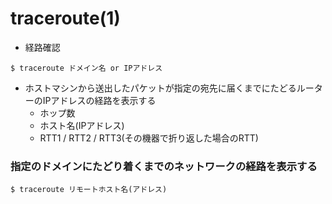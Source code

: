 # traceroute(1)
- 経路確認

```
$ traceroute ドメイン名 or IPアドレス
```

- ホストマシンから送出したパケットが指定の宛先に届くまでにたどるルーターのIPアドレスの経路を表示する
  - ホップ数
  - ホスト名(IPアドレス)
  - RTT1 / RTT2 / RTT3(その機器で折り返した場合のRTT)

### 指定のドメインにたどり着くまでのネットワークの経路を表示する
```
$ traceroute リモートホスト名(アドレス)
```
